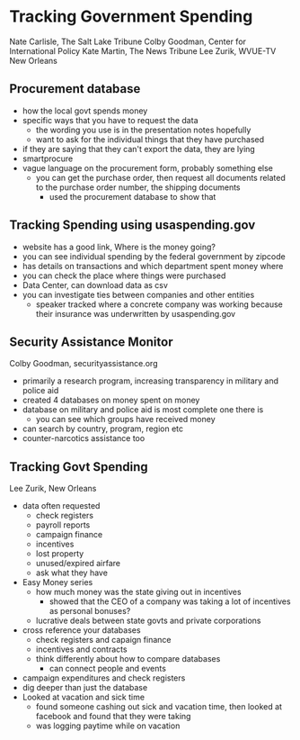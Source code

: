 Tracking Government Spending
=====
Nate Carlisle, The Salt Lake Tribune 
Colby Goodman, Center for International Policy
Kate Martin, The News Tribune
Lee Zurik, WVUE-TV New Orleans

## Procurement database
* how the local govt spends money
* specific ways that you have to request the data
  * the wording you use is in the presentation notes hopefully
  * want to ask for the individual things that they have purchased
* if they are saying that they can't export the data, they are lying
* smartprocure
* vague language on the procurement form, probably something else
  * you can get the purchase order, then request all documents related to the purchase order number, the shipping documents
    * used the procurement database to show that

## Tracking Spending using usaspending.gov
* website has a good link, Where is the money going?
* you can see individual spending by the federal government by zipcode  
* has details on transactions and which department spent money where
* you can check the place where things were purchased
* Data Center, can download data as csv
* you can investigate ties between companies and other entities
  * speaker tracked where a concrete company was working because their insurance was underwritten by usaspending.gov


## Security Assistance Monitor
Colby Goodman, securityassistance.org
* primarily a research program, increasing transparency in military and police aid
* created 4 databases on money spent on money
* database on military and police aid is most complete one there is
  * you can see which groups have received money
* can search by country, program, region etc
* counter-narcotics assistance too

## Tracking Govt Spending
Lee Zurik, New Orleans
* data often requested
  * check registers
  * payroll reports
  * campaign finance
  * incentives
  * lost property
  * unused/expired airfare
  * ask what they have
* Easy Money series
  * how much money was the state giving out in incentives
    * showed that the CEO of a company was taking a lot of incentives as personal bonuses?
  * lucrative deals between state govts and private corporations
* cross reference your databases
  * check registers and capaign finance
  * incentives and contracts
  * think differently about how to compare databases
    * can connect people and events
* campaign expenditures and check registers
* dig deeper than just the database
* Looked at vacation and sick time
  * found someone cashing out sick and vacation time, then looked at facebook and found that they were taking
  * was logging paytime while on vacation
